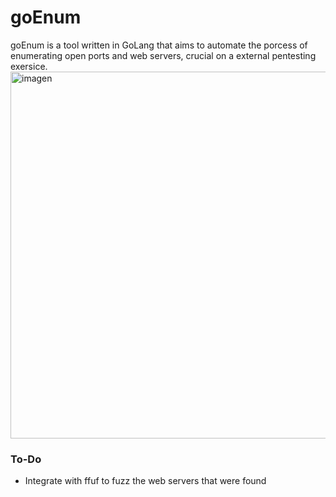 # goEnum

goEnum is a tool written in GoLang that aims to automate the porcess of enumerating open ports and web servers, crucial on a external pentesting exersice.
<img width="587" alt="imagen" src="https://github.com/l0w3/goEnum/assets/36468579/8bc0e340-8cad-4d52-bc40-912f0de0ff2f">


### To-Do

- Integrate with ffuf to fuzz the web servers that were found
